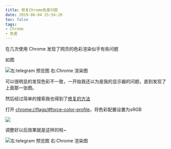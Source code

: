 ```yaml
---
title: 修复Chrome色差问题
date: 2019-06-04 15:54:20
toc: false
tags:
- Chrome
- 色差
---
```


在几次使用 Chrome 发现了网页的色彩渲染似乎有些问题<!--more-->

如图

![左:telegram 预览图 右:Chrome 渲染图](https://cdn.6-d.cc/img/20190604001.jpg)

可以很明显的发现色彩不一致，一开始我还以为是我的显示器的问题，直到发现了上面那一张图。

然后经过简单的搜索我也得到了[修复的方法](https://segmentfault.com/a/1190000012818983)

打开 [chrome://flags/#force-color-profile](chrome://flags/#force-color-profile)，将色彩配置设置为sRGB

![](https://cdn.6-d.cc/img/20190604003.jpeg)

调整好以后效果就是这样的啦~

![左:telegram 预览图 右:Chrome 渲染图](https://cdn.6-d.cc/img/20190604002.jpg)

